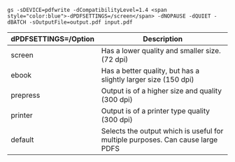 ```
gs -sDEVICE=pdfwrite -dCompatibilityLevel=1.4 <span style="color:blue">-dPDFSETTINGS=/screen</span> -dNOPAUSE -dQUIET -dBATCH -sOutputFile=output.pdf input.pdf
```

| dPDFSETTINGS=/Option | Description |
|---|---|
| screen | Has a lower quality and smaller size. (72 dpi) |
| ebook | Has a better quality, but has a slightly larger size (150 dpi) |
| prepress | Output is of a higher size and quality (300 dpi) |
| printer | Output is of a printer type quality (300 dpi) |
| default | Selects the output which is useful for multiple purposes. Can cause large PDFS |
